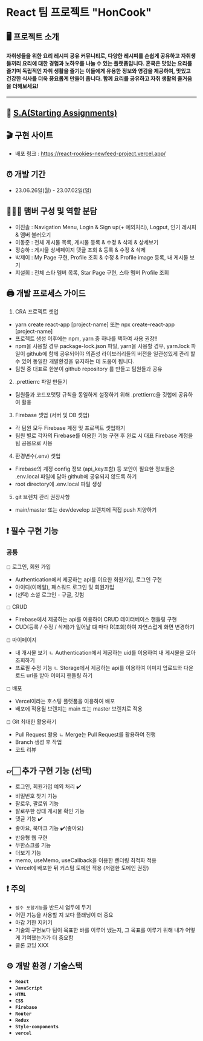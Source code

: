 # React 팀 프로젝트 "HonCook"

## 🖥️ 프로젝트 소개

#### 자취생들을 위한 요리 레시피 공유 커뮤니티로, 다양한 레시피를 손쉽게 공유하고 자취생들끼리 요리에 대한 경험과 노하우를 나눌 수 있는 플랫폼입니다. 혼쿡은 맛있는 요리를 즐기며 독립적인 자취 생활을 즐기는 이들에게 유용한 정보와 영감을 제공하여, 맛있고 건강한 식사를 더욱 풍요롭게 만들어 줍니다. 함께 요리를 공유하고 자취 생활의 즐거움을 더해보세요!
---

## 📜 [S.A(Starting Assignments)](https://www.notion.so/HonCook-6-project-030d200979d243ce8084c0218a225ecf/)


## 🎬 구현 사이트
- 배포 링크 : https://react-rookies-newfeed-project.vercel.app/

## ⏰ 개발 기간

- 23.06.26일(월) - 23.07.02일(일)

## 🧑‍🤝‍🧑 맴버 구성 및 역할 분담
- 이진솔 : Navigation Menu, Login & Sign up(+ 예외처리), Logput, 인기 레시피 & 멤버 불러오기
- 이동준 : 전체 게시물 목록, 게시물 등록 & 수정 & 삭제 & 상세보기
- 정승하 : 게시물 상세페이지 댓글 조회 & 등록 & 수정 & 삭제
- 박제이 : My Page 구현, Profile 조회 & 수정 & Profile image 등록, 내 게시물 보기
- 지설희 : 전체 스타 멤버 목록, Star Page 구현, 스타 멤버 Profile 조회

## 🖨️ 개발 프로세스 가이드
1.  CRA 프로젝트 셋업
- yarn create react-app [project-name] 또는 npx create-react-app [project-name]
- 프로젝트 생성 이후에는 npm, yarn 중 하나를 택하여 사용 권장!!
- npm을 사용할 경우 package-lock.json 파일, yarn을 사용할 경우, yarn.lock 파일이 github에 함께 공유되어야 의존성 라이브러리들의 버전을 일관성있게 관리 할 수 있어 동일한 개발환경을 유지하는 데 도움이 됩니다.
- 팀원 중 대표로 한분이 github repository 를 만들고 팀원들과 공유

2. .prettierrc 파일 만들기
- 팀원들과 코드포맷팅 규칙을 동일하게 설정하기 위해 .prettierrc을 깃헙에 공유하여 활용

3. Firebase 셋업 (서버 및 DB 셋업)
- 각 팀원 모두 Firebase 계정 및 프로젝트 셋업하기
- 팀원 별로 각자의 Firebase를 이용한 기능 구현 후 완료 시 대표 Firebase 계정을 팀 공용으로 사용

4. 환경변수(.env) 셋업
- Firebase의 계정 config 정보 (api_key포함) 등 보안이 필요한 정보들은 .env.local 파일에 담아 github에 공유되지 않도록 하기
- root directory에 .env.local 파일 생성

5. git 브렌치 관리 권장사항
- main/master 또는 dev/develop 브렌치에 직접 push 지양하기

## ❗ 필수 구현 기능

### 공통
◻︎ 로그인, 회원 가입
- Authentication에서 제공하는 api를 이요한 회원가입, 로그인 구현
- 아이디(이메일), 패스워드 로그인 및 회원가입
- (선택) 소셜 로그인 - 구글, 깃험

◻︎ CRUD
- Firebase에서 제공하는 api를 이용하여 CRUD 데이터베이스 핸들링 구현
- CUD(등록 / 수정 / 삭제)가 일어날 떄 마다 R(조회)하여 자연스럽게 화면 변경하기

◻︎ 마이페이지
- 내 개시물 보기
 ㄴ Authentication에서 제공하는 uid를 이용하여 내 게시물을 모아 조회하기
- 프로필 수정 기능
 ㄴ Storage에서 제공하는 api를 이용하여 이미지 업로드와 다운로드 url을 받아 이미지 핸들링 하기

◻︎ 배포
- Vercel이라는 호스팅 플랫폼을 이용하여 배포
- 배포에 적용될 브렌치는 main 또는 master 브렌치로 적용

◻︎ Git 최대한 활용하기
- Pull Request 활용
 ㄴ Merge는 Pull Request를 활용하여 진행
- Branch 생성 후 작업
- 코드 리뷰

## 👉🏻 추가 구현 기능 (선택)
- 로그인, 회원가입 예외 처리 ✔️
- 비밀번호 찾기 기능
- 팔로우, 팔로워 기능
- 팔로우한 상대 게시물 확인 기능
- 댓글 기능 ✔️
- 좋아요, 북마크 기능 ✔️(좋아요)
- 반응형 웹 구현
- 무한스크롤 기능
- 더보기 기능
- memo, useMemo, useCallback을 이용한 렌더링 최적화 적용
- Vercel에 배포한 뒤 커스텀 도메인 적용 (저렴한 도메인 권장)
  
## ❗ 주의
- `필수 포함기능`을 반드시 염두에 두기
- 어떤 기능을 사용할 지 보다 플래닝이 더 중요
- 마감 기한 지키기
- 기술의 구현보다 팀이 목표한 바를 이루어 냈는지, 그 목표를 이루기 위해 내가 어떻게 기여했는가가 더 중요함
- 클론 코딩 XXX

## ⚙️ 개발 환경 / 기술스택

- **`React`**
- **`JavaScript`**
- **`HTML`**
- **`CSS`**
- **`Firebase`**
- **`Router`**
- **`Redux`**
- **`Style-components`**
- **`vercel`**
